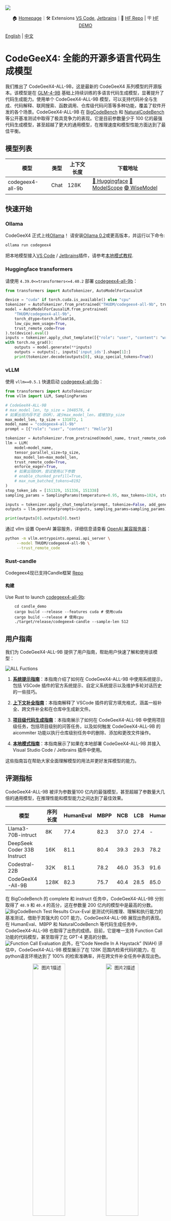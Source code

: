 ![](resources/logo.jpeg)

<p align="center">
    🏠 <a href="https://codegeex.cn" target="_blank">Homepage</a>｜🛠 Extensions <a href="https://marketplace.visualstudio.com/items?itemName=aminer.codegeex" target="_blank">VS Code</a>, <a href="https://plugins.jetbrains.com/plugin/20587-codegeex" target="_blank">Jetbrains</a>｜🤗 <a href="https://huggingface.co/THUDM/codegeex4-all-9b" target="_blank">HF Repo</a> | 🪧 <a href="https://huggingface.co/spaces/THUDM/CodeGeeX" target="_blank">HF DEMO</a>
</p>

[English](./README.md) | [中文](./README_zh.md)

# CodeGeeX4: 全能的开源多语言代码生成模型

我们推出了 CodeGeeX4-ALL-9B，这是最新的 CodeGeeX4 系列模型的开源版本。该模型是在 [GLM-4-9B](https://github.com/THUDM/GLM-4) 基础上持续训练的多语言代码生成模型，显著提升了代码生成能力。使用单个 CodeGeeX4-ALL-9B 模型，可以支持代码补全与生成、代码解释、联网搜索、函数调用、仓库级代码问答等多种功能，覆盖了软件开发的各个场景。CodeGeeX4-ALL-9B 在 [BigCodeBench](https://huggingface.co/datasets/bigcode/bigcodebench) 和 [NaturalCodeBench](https://github.com/THUDM/NaturalCodeBench) 等公开基准测试中取得了极具竞争力的表现。它是目前参数量少于 100 亿的最强代码生成模型，甚至超越了更大的通用模型，在推理速度和模型性能方面达到了最佳平衡。

## 模型列表

| 模型             | 类型 | 上下文长度 | 下载地址                                                                                                                                                                                                    |
|-------------------|------|------------|-------------------------------------------------------------------------------------------------------------------------------------------------------------------------------------------------------------|
| codegeex4-all-9b  | Chat | 128K       | [🤗 Huggingface](https://huggingface.co/THUDM/codegeex4-all-9b) [🤖 ModelScope](https://modelscope.cn/models/ZhipuAI/codegeex4-all-9b) [🟣 WiseModel](https://wisemodel.cn/models/ZhipuAI/codegeex4-all-9b)    |

## 快速开始

### Ollama
CodeGeeX4 正式上线[Ollama](https://ollama.com/library/codegeex4)！
请安装[Ollama 0.2](https://github.com/ollama/ollama/releases/tag/v0.2.0)或更高版本，并运行以下命令:
```bash
ollama run codegeex4
```
把本地模型接入[VS Code](https://marketplace.visualstudio.com/items?itemName=aminer.codegeex) / [Jetbrains](https://plugins.jetbrains.com/plugin/20587-codegeex)插件，请参考[本地模式教程](./guides/Local_mode_guideline_zh.md).

### Huggingface transformers
请使用 `4.39.0<=transformers<=4.40.2` 部署 [codegeex4-all-9b](https://huggingface.co/THUDM/codegeex4-all-9b)：

```python
from transformers import AutoTokenizer, AutoModelForCausalLM

device = "cuda" if torch.cuda.is_available() else "cpu"
tokenizer = AutoTokenizer.from_pretrained("THUDM/codegeex4-all-9b", trust_remote_code=True)
model = AutoModelForCausalLM.from_pretrained(
    "THUDM/codegeex4-all-9b",
    torch_dtype=torch.bfloat16,
    low_cpu_mem_usage=True,
    trust_remote_code=True
).to(device).eval()
inputs = tokenizer.apply_chat_template([{"role": "user", "content": "write a quick sort"}], add_generation_prompt=True, tokenize=True, return_tensors="pt", return_dict=True).to(device)
with torch.no_grad():
    outputs = model.generate(**inputs)
    outputs = outputs[:, inputs['input_ids'].shape[1]:]
    print(tokenizer.decode(outputs[0], skip_special_tokens=True))
```

### vLLM
使用 `vllm==0.5.1` 快速启动 [codegeex4-all-9b](https://huggingface.co/THUDM/codegeex4-all-9b)：

```python
from transformers import AutoTokenizer
from vllm import LLM, SamplingParams

# CodeGeeX4-ALL-9B
# max_model_len, tp_size = 1048576, 4
# 如果出现内存不足（OOM），减少max_model_len，或增加tp_size
max_model_len, tp_size = 131072, 1
model_name = "codegeex4-all-9b"
prompt = [{"role": "user", "content": "Hello"}]

tokenizer = AutoTokenizer.from_pretrained(model_name, trust_remote_code=True)
llm = LLM(
    model=model_name,
    tensor_parallel_size=tp_size,
    max_model_len=max_model_len,
    trust_remote_code=True,
    enforce_eager=True,
    # 如果出现OOM，尝试使用以下参数
    # enable_chunked_prefill=True,
    # max_num_batched_tokens=8192
)
stop_token_ids = [151329, 151336, 151338]
sampling_params = SamplingParams(temperature=0.95, max_tokens=1024, stop_token_ids=stop_token_ids)

inputs = tokenizer.apply_chat_template(prompt, tokenize=False, add_generation_prompt=True)
outputs = llm.generate(prompts=inputs, sampling_params=sampling_params)

print(outputs[0].outputs[0].text)
```

通过 vllm 设置 OpenAI 兼容服务，详细信息请查看 [OpenAI 兼容服务器](https://docs.vllm.ai/en/latest/serving/openai_compatible_server.html)：

```bash
python -m vllm.entrypoints.openai.api_server \
     --model THUDM/codegeex4-all-9b \
     --trust_remote_code
```

### Rust-candle
Codegeex4现已支持Candle框架 [Repo](https://github.com/huggingface/candle/blob/main/candle-examples/examples/codegeex4-9b/README.org)
#### 构建
Use Rust to launch [codegeex4-all-9b](https://huggingface.co/THUDM/codegeex4-all-9b):
``` shell
	cd candle_demo
	cargo build --release --features cuda # 使用cuda
	cargo build --release # 使用cpu
	./target/release/codegeex4-candle --sample-len 512
```
## 用户指南
我们为 CodeGeeX4-ALL-9B 提供了用户指南，帮助用户快速了解和使用该模型：

![ALL Fuctions](./resources/all_functions_zh.jpg)

1. **[系统提示指南](./guides/System_prompt_guideline_zh.md)**：本指南介绍了如何在 CodeGeeX4-ALL-9B 中使用系统提示，包括 VSCode 插件的官方系统提示、自定义系统提示以及维护多轮对话历史的一些技巧。

2. **[上下文补全指南](./guides/Infilling_guideline_zh.md)**：本指南解释了 VSCode 插件的官方填充格式，涵盖一般补全、跨文件补全和在仓库中生成新文件。

3. **[项目级代码生成指南](./guides/Repository_tasks_guideline_zh.md)**：本指南展示了如何在 CodeGeeX4-ALL-9B 中使用项目级任务，包括项目级别的问答任务，以及如何触发 CodeGeeX4-ALL-9B 的 aicommiter 功能以执行仓库级别任务中的删除、添加和更改文件操作。

4. **[本地模式指南](./guides/Local_mode_guideline_zh.md)**：本指南展示了如果在本地部署 CodeGeeX4-ALL-9B 并接入 Visual Studio Code / Jetbrains 插件中使用。

这些指南旨在帮助大家全面理解模型的用法并更好发挥模型的能力。

## 评测指标

CodeGeeX4-ALL-9B 被评为参数量100 亿内的最强模型，甚至超越了参数量大几倍的通用模型，在推理性能和模型能力之间达到了最佳效果。

| **模型**                   | **序列长度** | **HumanEval** | **MBPP** | **NCB** | **LCB** | **HumanEvalFIM** | **CRUXEval-O** |
|-----------------------------|----------------|---------------|----------|---------|---------|------------------|----------------|
| Llama3-70B-intruct          | 8K             | 77.4          | 82.3     | 37.0    | 27.4    | -                | -              |
| DeepSeek Coder 33B Instruct | 16K            | 81.1          | 80.4     | 39.3    | 29.3    | 78.2             | 49.9           |
| Codestral-22B               | 32K            | 81.1          | 78.2     | 46.0    | 35.3    | 91.6             | 51.3           |
| CodeGeeX4-All-9B            | 128K           | 82.3          | 75.7     | 40.4    | 28.5    | 85.0             | 47.1           |

在 BigCodeBench 的 complete 和 instruct 任务中，CodeGeeX4-ALL-9B 分别取得了 `48.9` 和 `40.4` 的高分，这在参数量 200 亿内的模型中是最高的分数。
![BigCodeBench Test Results](./metric/pics/Bigcodebench.png)
Crux-Eval 是测试代码推理、理解和执行能力的基准测试，借助于其强大的 COT 能力，CodeGeeX4-ALL-9B 展现出色的表现。在 HumanEval、MBPP 和 NaturalCodeBench 等代码生成任务中，CodeGeeX4-ALL-9B 也取得了出色的成绩。目前，它是唯一支持 Function Call 功能的代码模型，甚至取得了比 GPT-4 更高的分数。
![Function Call Evaluation](./metric/pics/FunctionCall.png)
此外，在“Code Needle In A Haystack” (NIAH) 评估中，CodeGeeX4-ALL-9B 模型展示了在 128K 范围内检索代码的能力，在python语言环境达到了 100% 的检索准确率，并在跨文件补全任务中表现出色。
<p align="center">
  <img src=./metric/pics/NIAH_PYTHON.png alt="图片1描述" width="45%">
  <img src="./metric/pics/NIAH_ALL.png" alt="图片2描述" width="45%">
</p>

更详细的评估结果请看 **[评估结果](./metric/README_zh.md)** 。


## 许可证

本仓库中的代码是根据 [Apache-2.0](https://www.apache.org/licenses/LICENSE-2.0) 许可证开源的。模型权重根据 [模型许可证](MODEL_LICENSE) 许可。CodeGeeX4-9B 权重对学术研究开放。对于希望将模型用于商业目的的用户，请填写 [登记表](https://bigmodel.cn/mla/form?mcode=CodeGeeX4-ALL-9B)。


## 引用

如果您觉得我们的工作对您有帮助，欢迎引用以下论文：

```bibtex
@inproceedings{zheng2023codegeex,
  title={CodeGeeX: A Pre-Trained Model for Code Generation with Multilingual Benchmarking on HumanEval-X},
  author={Qinkai Zheng and Xiao Xia and Xu Zou and Yuxiao Dong and Shan Wang and Yufei Xue and Zihan Wang and Lei Shen and Andi Wang and Yang Li and Teng Su and Zhilin Yang and Jie Tang},
  booktitle={Proceedings of the 29th ACM SIGKDD Conference on Knowledge Discovery and Data Mining},
  pages={5673--5684},
  year={2023}
}
```
